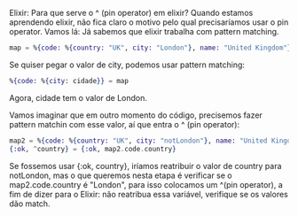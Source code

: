 Elixir:
Para que serve o ^ (pin operator) em elixir?
Quando estamos aprendendo elixir, não fica claro o motivo pelo qual precisaríamos usar o pin operator.
Vamos lá:
Já sabemos que elixir trabalha com pattern matching.

```elixir 
map = %{code: %{country: "UK", city: "London"}, name: "United Kingdom"}
```
Se quiser pegar o valor de city, podemos usar pattern matching:

```elixir
%{code: %{city: cidade}} = map
```
Agora, cidade tem o valor de London.

Vamos imaginar que em outro momento do código, precisemos fazer pattern matchin com esse valor, aí que entra o ^ (pin operator):

```elixir
map2 = %{code: %{country: "UK", city: "notLondon"}, name: "United Kingdom"}
{:ok, ^country} = {:ok, map2.code.country}
```
Se fossemos usar {:ok, country}, iríamos reatribuir o valor de country para notLondon, mas o que queremos nesta etapa é verificar se o map2.code.country é "London", para isso colocamos um ^(pin operator), 
a fim de dizer para o Elixir: não reatribua essa variável, verifique se os valores dão match.

